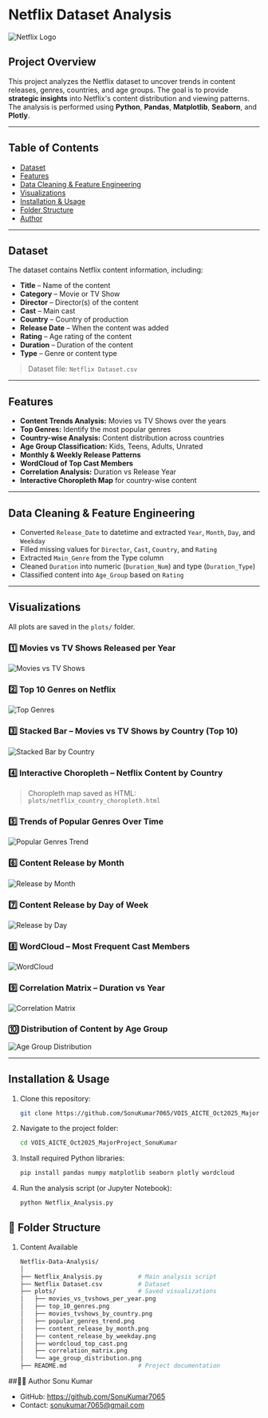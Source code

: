 # Netflix Dataset Analysis

![Netflix Logo](https://upload.wikimedia.org/wikipedia/commons/0/08/Netflix_2015_logo.svg)

## Project Overview
This project analyzes the Netflix dataset to uncover trends in content releases, genres, countries, and age groups. The goal is to provide **strategic insights** into Netflix's content distribution and viewing patterns. The analysis is performed using **Python**, **Pandas**, **Matplotlib**, **Seaborn**, and **Plotly**.

---

## Table of Contents
- [Dataset](#dataset)  
- [Features](#features)  
- [Data Cleaning & Feature Engineering](#data-cleaning--feature-engineering)  
- [Visualizations](#visualizations)  
- [Installation & Usage](#installation--usage)  
- [Folder Structure](#folder-structure)  
- [Author](#author)

---

## Dataset
The dataset contains Netflix content information, including:

- **Title** – Name of the content  
- **Category** – Movie or TV Show  
- **Director** – Director(s) of the content  
- **Cast** – Main cast  
- **Country** – Country of production  
- **Release Date** – When the content was added  
- **Rating** – Age rating of the content  
- **Duration** – Duration of the content  
- **Type** – Genre or content type  

> Dataset file: `Netflix Dataset.csv`

---

## Features
- **Content Trends Analysis:** Movies vs TV Shows over the years  
- **Top Genres:** Identify the most popular genres  
- **Country-wise Analysis:** Content distribution across countries  
- **Age Group Classification:** Kids, Teens, Adults, Unrated  
- **Monthly & Weekly Release Patterns**  
- **WordCloud of Top Cast Members**  
- **Correlation Analysis:** Duration vs Release Year  
- **Interactive Choropleth Map** for country-wise content  

---

## Data Cleaning & Feature Engineering
- Converted `Release_Date` to datetime and extracted `Year`, `Month`, `Day`, and `Weekday`  
- Filled missing values for `Director`, `Cast`, `Country`, and `Rating`  
- Extracted `Main_Genre` from the Type column  
- Cleaned `Duration` into numeric (`Duration_Num`) and type (`Duration_Type`)  
- Classified content into `Age_Group` based on `Rating`  

---

## Visualizations
All plots are saved in the `plots/` folder.  

### 1️⃣ Movies vs TV Shows Released per Year
![Movies vs TV Shows](plots/movies_vs_tvshows_per_year.png)

### 2️⃣ Top 10 Genres on Netflix
![Top Genres](plots/top_10_genres.png)

### 3️⃣ Stacked Bar – Movies vs TV Shows by Country (Top 10)
![Stacked Bar by Country](plots/movies_tvshows_by_country.png)

### 4️⃣ Interactive Choropleth – Netflix Content by Country
> Choropleth map saved as HTML: `plots/netflix_country_choropleth.html`  

### 5️⃣ Trends of Popular Genres Over Time
![Popular Genres Trend](plots/popular_genres_trend.png)

### 6️⃣ Content Release by Month
![Release by Month](plots/content_release_by_month.png)

### 7️⃣ Content Release by Day of Week
![Release by Day](plots/content_release_by_weekday.png)

### 8️⃣ WordCloud – Most Frequent Cast Members
![WordCloud](plots/wordcloud_top_cast.png)

### 9️⃣ Correlation Matrix – Duration vs Year
![Correlation Matrix](plots/correlation_matrix.png)

### 🔟 Distribution of Content by Age Group
![Age Group Distribution](plots/age_group_distribution.png)

---

## Installation & Usage
1. Clone this repository:
   ```bash
   git clone https://github.com/SonuKumar7065/VOIS_AICTE_Oct2025_MajorProject_SonuKumar.git
2. Navigate to the project folder:
   ```bash
   cd VOIS_AICTE_Oct2025_MajorProject_SonuKumar
3. Install required Python libraries:
    ```bash
    pip install pandas numpy matplotlib seaborn plotly wordcloud
4. Run the analysis script (or Jupyter Notebook):
   ```bash
   python Netflix_Analysis.py

## 📂 Folder Structure
1. Content Available
    ```bash
    Netflix-Data-Analysis/
    │
    ├── Netflix_Analysis.py          # Main analysis script
    ├── Netflix Dataset.csv          # Dataset
    ├── plots/                       # Saved visualizations
    │   ├── movies_vs_tvshows_per_year.png
    │   ├── top_10_genres.png
    │   ├── movies_tvshows_by_country.png
    │   ├── popular_genres_trend.png
    │   ├── content_release_by_month.png
    │   ├── content_release_by_weekday.png
    │   ├── wordcloud_top_cast.png
    │   ├── correlation_matrix.png
    │   └── age_group_distribution.png
    ├── README.md                    # Project documentation

##👨‍💻 Author 
Sonu Kumar
- GitHub: https://github.com/SonuKumar7065
- Contact: sonukumar7065@gmail.com

